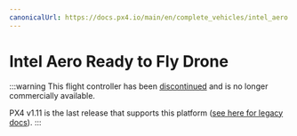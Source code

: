 ```yaml
---
canonicalUrl: https://docs.px4.io/main/en/complete_vehicles/intel_aero
---
```


# Intel Aero Ready to Fly Drone

:::warning
This flight controller has been [discontinued](../flight_controller/autopilot_experimental.md) and is no longer commercially available.

PX4 v1.11 is the last release that supports this platform ([see here for legacy docs](https://docs.px4.io/v1.12/en/complete_vehicles/intel_aero.html)).
:::
